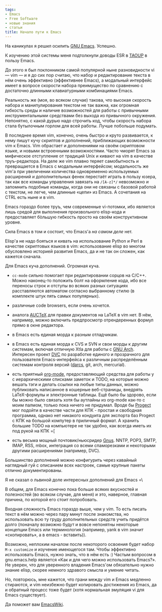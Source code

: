 ```yaml
---
tags:
- Emacs
- Free Software
- новые знания
- статьи
title: Начало пути к Emacs
---
```


На каникулах я решил осилить [GNU Emacs][]. Успешно.

К изучению этой системы меня подтолкнули доводы ESR в [TAOUP][] в пользу
Emacs.

До этого я был поклонником самой популярной ныне разновидности vi — vim
— и я до сих пор считаю, что набор и редактирование текста в нём очень
эффективно (эффективнее Emacs), а модальный интерфейс имеет в вопросе
скорости набора преимущество по сравнению с достаточно длинными
клавиатурными комбинациями Emacs.

Реальность же (моя, во всяком случае) такова, что высокая скорость
набора и манипулирования текстом не так важна, как огромная гибкость
среды и наличие возможностей для работы с привычными инструментальными
средствами без выхода из привычного окружения. Непонятно, с какой дурью
надо строчить код, чтобы скорость набора стала бутылочным горлом для
всей работы. Лучше побольше подумать.

В последнее время vim, конечно, очень быстро и круто развивается, к нему
пишут кучу скриптов и дополнений, приближающих возможности vim к Emacs.
Vim обрастает и дополнениями на своём скриптовом языке, и новыми
встроенными возможностями. Часто чморят Emacs за мифическое отступление
от традиций Unix и кивают на vim в качестве труъ-редактора. На деле же
vim плавно теряет самобытность и превращается в Emacs с модальным
интерфейсом; модальность же vim'а при увеличении количества одновременно
используемых расширений и дополнительных фенек перестаёт играть в пользу
юзера, так как все команды управления завязать на `/[A-z]*/` невозможно
и запомнить подобные команды, когда они не связаны с базовой работой с
текстом, не легче, чем длинные «цепи» из Emacs. А сочетания на CTRL есть
ныне и в vim.

Emacs гораздо более труъ, чем современные vi-потомки, ибо является лишь
средой для выполнения произвольного elisp-кода и предоставляет бòльшую
гибкость просто на своём конструктивном уровне.

Сила Emacs в том и состоит, что Emacs'а *на самом деле* нет.

Elisp'а не надо бояться и кивать на использование Python и Perl в
качестве скриптовых языков в vim: использование elisp во многом
обусловлено историей развития Emacs, да и не так он сложен, как кажется
сначала.

Для Emacs куча дополнений. Огромная куча.

-   `cc-mode` сильно помогает при редактировании сорцов на C/C++. Можно
    наконец-то положить болт на оформление кода, ибо все переносы строк
    и отступы во всяких разных ситуациях расставляются автоматом
    согласно выбранному стилю (в комплекте штук пять самых популярных).

-   различные code browsers, если очень хочется.

-   аналога [AUCTeX][] для правки документов на LaTeX в vim нет. В нём,
    например, можно включить предпросмотр отрендеренных формул прямо в
    окне редактора.

-   в Emacs есть единая морда к разным отладчикам.

-   в Emacs есть единая морда к CVS и SVN и свои морды к другим
    системам, включая отличную Xtla для работы с [GNU Arch][]. Интересен
    проект [DVC][] по разработке единого и прозрачного для пользователя
    Emacs-интерфейса к различным распределённым системам контроля версий
    ([darcs][], git, arch, mercurial).

-   есть приятный [org-mode][], предоставляющий средства для работы y с
    иерархическими списками заметок и TODO, на которые можно вешать тэги
    и делать ссылки на любые типы данных, можно публиковать написанное в
    кошерные веб-страницы, внедрять LaTeX-формулы и электронные таблицы.
    Ещё было бы здорово, если бы можно было связать хотя бы аутлайны из
    org-mode как-то с моим палмом, только пока ничего не придумал. Вроде
    бы [Progect][] мог подойти в качестве части для КПК - простая и
    свободная программа, однако нет никакого кондуита для экспорта баз
    Progect с КПК на большой компутер в приличный формат. А хранить
    большие TODO на компьютере не так удобно, как всегда иметь их под
    рукой на КПК =\[

-   есть весьма мощный почтовик/ньюсридер [Gnus][]. NNTP, POP3, SMTP,
    IMAP, RSS, mbox, интеграция со всеми спаморезками и некоторыми
    другими расширениями (например, DVC).

Большинство дополнений можно конфигурить через кавайный наглядный гуй с
описанием всех настроек, самые крупные пакеты отлично документированы.

Я не сказал о львиной доле интересных дополнений для Emacs =\\

В общем, для Emacs конечно пока больше всяких вкусностей и полезностей
(во всяком случае, для меня) и это, наверное, главная причина, по
которой его стоит попробовать.

Входная сложность Emacs гораздо выше, чем у vim. То есть писать текст в
нём можно через пару минут после знакомства, но использовать всю ту
груду дополнительных средств учить придётся долго (поначалу возможно
будут и вовсе непонятны некоторые концепции Emacs или терминология
(например, yank в vim значит «скопировать», а в emacs - вставить)).

Возможно, неплохим началом после некоторого освоения будет набор
`M-x customize` и изучение имеющегося там. Чтобы эффективно использовать
Emacs, нужно знать, что в нём есть :) Частым вопросом в gnu.emacs.help
является «Как и для чего можно использовать Emacs?». Не уверен, что для
уверенного владения Emacs'ом обязательно нужно знание elisp, скорее
немного здравого смысла и умение читать.

Но, повторюсь, мне кажется, что грани между vim и Emacs медленно
стираются, и vim неизбежно будет копировать достижения из Emacs, да и
обратный процесс тоже будет (хотя нормальная эмуляция vi для Emacs
существует).

Да поможет вам [EmacsWiki][].

  [GNU Emacs]: http://www.gnu.org/software/emacs/
  [TAOUP]: http://www.catb.org/~esr/writings/taoup/
  [AUCTeX]: http://www.gnu.org/software/auctex/
  [GNU Arch]: http://www.gnuarch.org/gnuarchwiki/
  [DVC]: http://download.gna.org/dvc/
  [darcs]: http://dzhus.org/posts/2006-12-31-darcs.html
  [org-mode]: http://staff.science.uva.nl/~dominik/Tools/org/
  [Progect]: http://sourceforge.net/projects/progect/
  [Gnus]: http://www.emacswiki.org/cgi-bin/wiki/CategoryGnus
  [EmacsWiki]: http://emacswiki.org/
